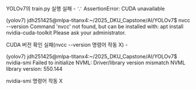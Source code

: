 
YOLOv7의 train.py 실행 실패 -  $\because$ AssertionError: CUDA unavailable


(yolov7) jdh251425@mlpa-titanx4:~/2025_DKU_Capstone/AI/YOLOv7$ nvcc --version
Command 'nvcc' not found, but can be installed with:
apt install nvidia-cuda-toolkit
Please ask your administrator.

CUDA 버전 확인 실패(nvcc --version 명령어 작동 X) - 

(yolov7) jdh251425@mlpa-titanx4:~/2025_DKU_Capstone/AI/YOLOv7$ nvidia-smi
Failed to initialize NVML: Driver/library version mismatch
NVML library version: 550.144

nvidia-smi 명령어 작동 X